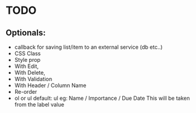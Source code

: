 # TODO

##  Optionals:
- callback for saving list/item to an external service (db etc..)
- CSS Class
- Style prop
- With Edit,
- With Delete,
- With Validation
- With Header / Column Name
- Re-order
- ol or ul default: ul
   eg: Name / Importance / Due Date
  This will be taken from the label value

